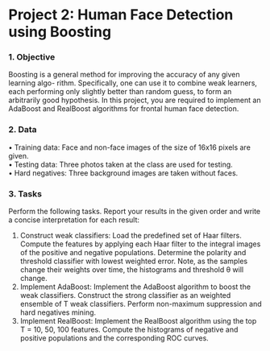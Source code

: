# Project 2: Human Face Detection using Boosting

### 1. Objective
Boosting is a general method for improving the accuracy of any given learning algo- rithm. Specifically, one can use it to combine weak learners, each performing only slightly better than random guess, to form an arbitrarily good hypothesis. In this project, you are required to implement an AdaBoost and RealBoost algorithms for frontal human face detection.

### 2. Data
• Training data: Face and non-face images of the size of 16x16 pixels are given.   
• Testing data: Three photos taken at the class are used for testing.  
• Hard negatives: Three background images are taken without faces.  

### 3. Tasks
Perform the following tasks. Report your results in the given order and write a concise interpretation for each result:  
1. Construct weak classifiers: Load the predefined set of Haar filters. Compute the features by applying each Haar filter to the integral images of the positive and negative populations. Determine the polarity and threshold classifier with lowest weighted error. Note, as the samples change their weights over time, the histograms and threshold θ will change.  
2. Implement AdaBoost: Implement the AdaBoost algorithm to boost the weak classifiers. Construct the strong classifier as an weighted ensemble of T weak classifiers. Perform non-maximum suppression and hard negatives mining.     
3. Implement RealBoost: Implement the RealBoost algorithm using the top T = 10, 50, 100 features. Compute the histograms of negative and positive populations and the corresponding ROC curves. 
